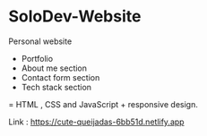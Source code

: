 # SoloDev-Website

Personal website 


- Portfolio 
- About me section
- Contact form section
- Tech stack section
  

= HTML , CSS and JavaScript + responsive design.


Link : https://cute-queijadas-6bb51d.netlify.app
